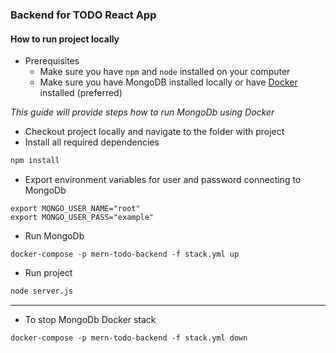 ### Backend for TODO React App

#### How to run project locally


- Prerequisites
    - Make sure you have `npm` and `node` installed on your computer
    - Make sure you have MongoDB installed locally or have [Docker](https://www.docker.com/get-started) installed (preferred)

_This guide will provide steps how to run MongoDb using Docker_

- Checkout project locally and navigate to the folder with project
- Install all required dependencies

```bash
npm install
```

- Export environment variables for user and password connecting to MongoDb

```
export MONGO_USER_NAME="root"
export MONGO_USER_PASS="example"
```

- Run MongoDb

```
docker-compose -p mern-todo-backend -f stack.yml up
```


- Run project

```bash
node server.js
```



---

- To stop MongoDb Docker stack

```
docker-compose -p mern-todo-backend -f stack.yml down
``` 
